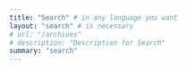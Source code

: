 ```yaml
---
title: "Search" # in any language you want
layout: "search" # is necessary
# url: "/archives"
# description: "Description for Search"
summary: "search"
---
```

